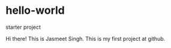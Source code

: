 # hello-world
starter project

Hi there! This is Jasmeet Singh. This is my first project at github.
